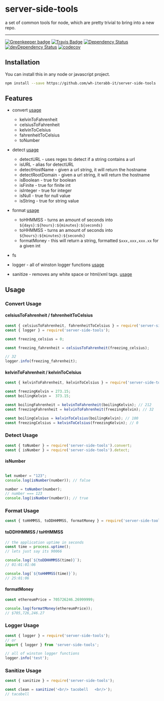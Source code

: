 # server-side-tools

a set of common tools for node, which are pretty trivial to bring into a new repo.

---

[![Greenkeeper badge](https://badges.greenkeeper.io/wh-iterabb-it/server-side-tools.svg)](https://greenkeeper.io/)
[![Travis Badge](https://travis-ci.org/wh-iterabb-it/server-side-tools.svg?branch=master)](https://travis-ci.org/wh-iterabb-it/server-side-tools)
[![Dependency Status](https://img.shields.io/david/wh-iterabb-it/server-side-tools.svg?style=flat)](https://david-dm.org/wh-iterabb-it/server-side-tools#info=Dependencies)
[![devDependency Status](https://img.shields.io/david/dev/wh-iterabb-it/server-side-tools.svg?style=flat)](https://david-dm.org/BeauBouchard/server-side-tools#info=devDependencies)
[![codecov](https://codecov.io/gh/wh-iterabb-it/server-side-tools/branch/master/graph/badge.svg)](https://codecov.io/gh/wh-iterabb-it/server-side-tools)


## Installation

You can install this in any node or javascript project.
```bash
npm install --save https://github.com/wh-iterabb-it/server-side-tools
```

## Features

* convert [usage](#convert-usage)
  * kelvinToFahrenheit
  * celsiusToFahrenheit
  * kelvinToCelsius
  * fahrenheitToCelsius
  * toNumber
* detect [usage](#detect-usage)
  * detectURL - uses regex to detect if a string contains a url
  * isURL - alias for detectURL
  * detectHostName - given a url string, it will return the hostname 
  * detectRootDomain - given a url string, it will return the hostname 
  * isBoolean - true for boolean
  * isFinite - true for finite int
  * isInteger - true for integer
  * isNull - true for null value
  * isString - true for string value
* format [usage](#format-usage)
  * toHHMMSS - turns an amount of seconds into `${days}:${hours}:${minutes}:${seconds}`
  * toHHMMSS - turns an amount of seconds into `${hours}:${minutes}:${seconds}`
  * formatMoney - this will return a string, formatted `$xxx,xxx,xxx.xx` for a given int
* fs

* logger - all of winston logger functions [usage](#logger-usage)

* sanitize - removes any white space or html/xml tags. [usage](#sanitize-usage)


## Usage

### Convert Usage

#### celsiusToFahrenheit / fahrenheitToCelsius

```javascript
const { celsiusToFahrenheit, fahrenheitToCelsius } = require('server-side-tools').convert;
const { logger } = require('server-side-tools');

const freezing_celsius = 0;

const freezing_fahrenheit = celsiusToFahrenheit(freezing_celsius);

// 32
logger.info(freezing_fahrenheit);
```

#### kelvinToFahrenheit / kelvinToCelsius

```javascript
const { kelvinToFahrenheit, kelvinToCelsius } = require('server-side-tools').convert;

const freezingKelvin = 273.15;
const boilingKelvin =  373.15;

const boilingFahrenheit = kelvinToFahrenheit(boilingKelvin); // 212
const freezingFahrenheit = kelvinToFahrenheit(freezingKelvin); // 32

const boilingCelsius = kelvinToCelsius(boilingKelvin); // 100
const freezingCelsius = kelvinToCelsius(freezingKelvin); // 0
```



### Detect Usage
```javascript
const { toNumber } = require('server-side-tools').convert;
const { isNumber } = require('server-side-tools').detect;
```

#### isNumber
```javascript

let number = "123";
console.log(isNumber(number)); // false

number = toNumber(number);
// number === 123
console.log(isNumber(number)); // true
```
### Format Usage
```javascript
const { toHHMMSS, toDDHHMMSS, formatMoney } = require('server-side-tools').format;
```

#### toDDHHMMSS / toHHMMSS
```javascript
// the application uptime in seconds
const time = process.uptime();
// lets just say its 90066

console.log(`${toDDHHMMSS(time)}`);
// 01:01:01:06

console.log(`${toHHMMSS(time)}`);
// 25:01:06
```

#### formatMoney
```javascript
const ethereumPrice = 705726246.26999999;

console.log(formatMoney(ethereumPrice));
// $705,726,246.27
```

### Logger Usage

```javascript
const { logger } = require('server-side-tools');
// or
import { logger } from 'server-side-tools';

// all of winston logger functions
logger.info('test');
```

### Sanitize Usage

```javascript
const { sanitize } = require('server-side-tools');

const clean = sanitize('<br/> tacobell   <br/>');
// tacobell
```
